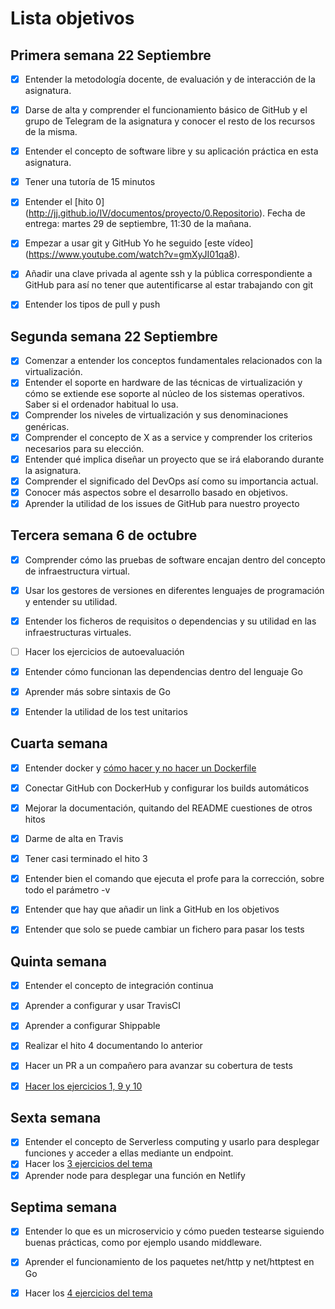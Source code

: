 # Lista objetivos

## Primera semana 22 Septiembre

- [x] Entender la metodología docente, de evaluación y de interacción de la asignatura.
- [x] Darse de alta y comprender el funcionamiento básico de GitHub y el grupo de Telegram de la asignatura y conocer el resto de los recursos de la misma.
- [x] Entender el concepto de software libre y su aplicación práctica en esta asignatura.
- [x] Tener una tutoría de 15 minutos
- [x] Entender el [hito 0] (http://jj.github.io/IV/documentos/proyecto/0.Repositorio). Fecha de entrega: martes 29 de septiembre, 11:30 de la mañana.
- [x] Empezar a usar git y GitHub Yo he seguido [este vídeo] (https://www.youtube.com/watch?v=gmXyJI01qa8).

- [x] Añadir una clave privada al agente ssh y la pública correspondiente a GitHub para así no tener que autentificarse al estar trabajando con git

- [x] Entender los tipos de pull y push

## Segunda semana 22 Septiembre

- [x] Comenzar a entender los conceptos fundamentales relacionados con la virtualización.
- [x] Entender el soporte en hardware de las técnicas de virtualización y cómo se extiende ese soporte al núcleo de los sistemas operativos. Saber si el ordenador habitual lo usa.
- [x] Comprender los niveles de virtualización y sus denominaciones genéricas.
- [x] Comprender el concepto de X as a service y comprender los criterios necesarios para su elección.
- [x] Entender qué implica diseñar un proyecto que se irá elaborando durante la asignatura.
- [x] Comprender el significado del DevOps así como su importancia actual.
- [x] Conocer más aspectos sobre el desarrollo basado en objetivos.
- [x] Aprender la utilidad de los issues de GitHub para nuestro proyecto

## Tercera semana 6 de octubre

- [x] Comprender cómo las pruebas de software encajan dentro del concepto de infraestructura virtual.

- [x] Usar los gestores de versiones en diferentes lenguajes de programación y entender su utilidad.

- [x] Entender los ficheros de requisitos o dependencias y su utilidad en las infraestructuras virtuales.

- [ ] Hacer los ejercicios de autoevaluación

- [x] Entender cómo funcionan las dependencias dentro del lenguaje Go

- [x] Aprender más sobre sintaxis de Go

- [x] Entender la utilidad de los test unitarios

## Cuarta semana

- [x] Entender docker y [cómo hacer y no hacer un Dockerfile](https://github.com/JJ/IV-20-21/blob/master/sesiones/semana-06.md)

- [x] Conectar GitHub con DockerHub y configurar los builds automáticos

- [x] Mejorar la documentación, quitando del README cuestiones de otros hitos

- [x] Darme de alta en Travis

- [x] Tener casi terminado el hito 3

- [x] Entender bien el comando que ejecuta el profe para la corrección,
sobre todo el parámetro -v

- [x] Entender que hay que añadir un link a GitHub en los objetivos

- [x] Entender que solo se puede cambiar un fichero para pasar los tests

## Quinta semana

- [x] Entender el concepto de integración continua

- [x] Aprender a configurar y usar TravisCI

- [x] Aprender a configurar Shippable

- [x] Realizar el hito 4 documentando lo anterior

- [x] Hacer un PR a un compañero para avanzar su cobertura de tests

- [x] [Hacer los ejercicios 1, 9 y 10](https://github.com/guillelpnz/Ejercicios/blob/master/TDD.md)

## Sexta semana

- [x] Entender el concepto de Serverless computing y usarlo para desplegar
funciones y acceder a ellas mediante un endpoint.
- [x] Hacer los [3 ejercicios del tema](https://github.com/guillelpnz/Ejercicios/blob/master/Serverless/serverless.md)
- [x] Aprender node para desplegar una función en Netlify

## Septima semana

- [x] Entender lo que es un microservicio y cómo pueden testearse siguiendo
buenas prácticas, como por ejemplo usando middleware.

- [x] Aprender el funcionamiento de los paquetes net/http y net/httptest en Go

- [x] Hacer los [4 ejercicios del tema](https://github.com/guillelpnz/Ejercicios/blob/master/microservicios/microservicios.md)